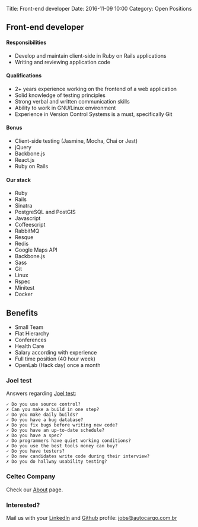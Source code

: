 Title: Front-end developer
Date: 2016-11-09 10:00
Category: Open Positions

## Front-end developer

#### Responsibilities

* Develop and maintain client-side in Ruby on Rails applications
* Writing and reviewing application code

#### Qualifications

* 2+ years experience working on the frontend of a web application
* Solid knowledge of testing principles
* Strong verbal and written communication skills
* Ability to work in GNU/Linux environment
* Experience in Version Control Systems is a must, specifically Git

#### Bonus

* Client-side testing (Jasmine, Mocha, Chai or Jest)
* jQuery
* Backbone.js
* React.js
* Ruby on Rails

#### Our stack

* Ruby
* Rails
* Sinatra
* PostgreSQL and PostGIS
* Javascript
* Coffeescript
* RabbitMQ
* Resque
* Redis
* Google Maps API
* Backbone.js
* Sass
* Git
* Linux
* Rspec
* Minitest
* Docker

## Benefits

* Small Team
* Flat Hierarchy
* Conferences
* Health Care
* Salary according with experience
* Full time position (40 hour week)
* OpenLab (Hack day) once a month

### Joel test

Answers regarding [Joel test](http://www.joelonsoftware.com/articles/fog0000000043.html):

```
✓ Do you use source control?
✗ Can you make a build in one step?
✓ Do you make daily builds?
✓ Do you have a bug database?
✗ Do you fix bugs before writing new code?
✓ Do you have an up-to-date schedule?
✗ Do you have a spec?
✓ Do programmers have quiet working conditions?
✗ Do you use the best tools money can buy?
✓ Do you have testers?
✓ Do new candidates write code during their interview?
✗ Do you do hallway usability testing?
```

### Celtec Company

Check our [About](/about.html) page.

### Interested?

Mail us with your [LinkedIn](https://linkedin.com) and [Github](https://github.com) profile: [jobs@autocargo.com.br](mailto:jobs@autocargo.com.br)


